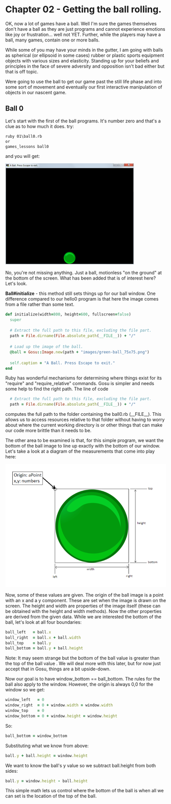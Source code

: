 # Chapter 02 - Getting the ball rolling.

OK, now a lot of games have a ball. Well I'm sure the games themselves don't
have a ball as they are just programs and cannot experience emotions like
joy or frustration... well not YET. Further, while the players may have a ball,
many games, contain one or more balls.

While some of you may have your minds in the gutter, I am going with balls as
spherical (or ellipsoid in some cases) rubber or plastic sports equipment
objects with various sizes and elasticity. Standing up for your beliefs and
principles in the face of severe adversity and opposition isn't bad either but
that is off topic.

Were going to use the ball to get our game past the still life phase and into
some sort of movement and eventually our first interactive manipulation of
objects in our nascent game.

## Ball 0

Let's start with the first of the ball programs. It's number zero and that's a
clue as to how much it does. try:

    ruby 01\ball0.rb
    or
    games_lessons ball0

and you will get:

![ball0](./images/ball0_image.png)

No, you're not missing anything. Just a ball, motionless "on the ground" at the
bottom of the screen. What has been added that is of interest here? Let's look.

**Ball#initialize** - this method still sets things up for our ball window. One
difference compared to our hello0 program is that here the image comes from a
file rather than some text.

```ruby
def initialize(width=800, height=600, fullscreen=false)
  super

  # Extract the full path to this file, excluding the file part.
  path = File.dirname(File.absolute_path(__FILE__)) + "/"

  # Load up the image of the ball.
  @ball = Gosu::Image.new(path + "images/green-ball_75x75.png")

  self.caption = "A Ball. Press Escape to exit."
end
```

Ruby has wonderful mechanisms for determining where things exist for its
"require" and "require_relative" commands. Gosu is simpler and needs some help
to find the right path. The line of code

```ruby
  # Extract the full path to this file, excluding the file part.
  path = File.dirname(File.absolute_path(__FILE__)) + "/"
```
computes the full path to the folder containing the ball0.rb (\_\_FILE\_\_).
This allows us to access resources relative to that folder without having to
worry about where the current working directory is or other things that can
make our code more brittle than it needs to be.

The other area to be examined is that, for this simple program, we want the
bottom of the ball image to line up exactly with the bottom of our window.
Let's take a look at a diagram of the measurements that come into play here:

![ball bounds](./images/bounded_ball.png)

Now, some of these values are given. The origin of the ball image is a point
with an x and a y component. These are set when the image is drawn on the
screen. The height and width are properties of the image itself (these can be
obtained with the height and width methods). Now the other properties are
derived from the given data. While we are interested the bottom of the ball,
let's look at all four boundaries:

```ruby
ball_left   = ball.x
ball_right  = ball.x + ball.width
ball_top    = ball.y
ball_bottom = ball.y + ball.height
```
Note: It may seem strange but the bottom of the ball value is greater than the
top of the ball value . We will deal more with this later, but for now just
accept that in Gosu, things are a bit upside-down.

Now our goal is to have window_bottom == ball_bottom. The rules for the ball
also apply to the window. However, the origin is always 0,0 for the window so
we get:

```ruby
window_left   = 0
window_right  = 0 + window.width = window.width
window_top    = 0
window_bottom = 0 + window.height = window.height
```

So:

```ruby
ball_bottom = window_bottom
```

Substituting what we know from above:

```ruby
ball.y + ball.height = window.height
```

We want to know the ball's y value so we subtract ball.height from both sides:

```ruby
ball.y = window.height - ball.height
```

This simple math lets us control where the bottom of the ball is when all we
can set is the location of the top of the ball.
